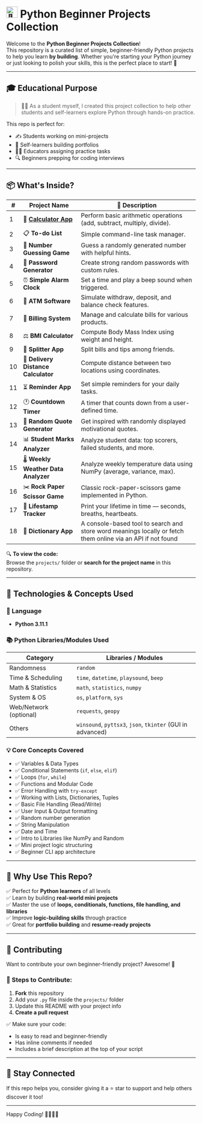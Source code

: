 <h1 style="margin-top: 15px;">
  <img src="https://upload.wikimedia.org/wikipedia/commons/c/c3/Python-logo-notext.svg" width="30" alt="🐍" style="margin-top: -6px;"> Python Beginner Projects Collection
</h1>

Welcome to the **Python Beginner Projects Collection**!  
This repository is a curated list of simple, beginner-friendly Python projects to help you learn **by building**. Whether you're starting your Python journey or just looking to polish your skills, this is the perfect place to start! 🚀

---

## 🎓 Educational Purpose

> 🧑‍🎓 As a student myself, I created this project collection to help other students and self-learners explore Python through hands-on practice.

This repo is perfect for:
- ✍️ Students working on mini-projects
- 🧠 Self-learners building portfolios
- 👨‍🏫 Educators assigning practice tasks
- 🔍 Beginners prepping for coding interviews

---

## 📦 What's Inside?

| #  | Project Name                    | 📝 Description |
|----|--------------------------------|----------------|
| 1  | 🧮 [**Calculator App**](projects/01-Calculator-App.py)             | Perform basic arithmetic operations (add, subtract, multiply, divide). |
| 2  | 📋 **To-do List**                 | Simple command-line task manager. |
| 3  | 🎯 **Number Guessing Game**       | Guess a randomly generated number with helpful hints. |
| 4  | 🔐 **Password Generator**         | Create strong random passwords with custom rules. |
| 5  | ⏰ **Simple Alarm Clock**         | Set a time and play a beep sound when triggered. |
| 6  | 🏧 **ATM Software**               | Simulate withdraw, deposit, and balance check features. |
| 7  | 🧾 **Billing System**             | Manage and calculate bills for various products. |
| 8  | ⚖️ **BMI Calculator**             | Compute Body Mass Index using weight and height. |
| 9  | 💸 **Splitter App**               | Split bills and tips among friends. |
| 10 | 🚚 **Delivery Distance Calculator** | Compute distance between two locations using coordinates. |
| 11 | ⏳ **Reminder App**               | Set simple reminders for your daily tasks. |
| 12 | 🕐 **Countdown Timer**            | A timer that counts down from a user-defined time. |
| 13 | 💬 **Random Quote Generator**     | Get inspired with randomly displayed motivational quotes. |
| 14 | 📊 **Student Marks Analyzer**     | Analyze student data: top scorers, failed students, and more. |
| 15 | 🌡️ **Weekly Weather Data Analyzer** | Analyze weekly temperature data using NumPy (average, variance, max). |
| 16 | ✂️ **Rock Paper Scissor Game**     | Classic rock-paper-scissors game implemented in Python. |
| 17 | 🧬 **Lifestamp Tracker**           | Print your lifetime in time — seconds, breaths, heartbeats. |
| 18 | 📕 **Dictionary App** | A console-based tool to search and store word meanings locally or fetch them online via an API if not found |


🔍 **To view the code:**  
Browse the `projects/` folder or **search for the project name** in this repository.

---

## 🔧 Technologies & Concepts Used

### 🐍 Language
- **Python 3.11.1**

### 📚 Python Libraries/Modules Used
| Category | Libraries / Modules |
|---------|---------------------|
| Randomness | `random` |
| Time & Scheduling | `time`, `datetime`, `playsound`, `beep` |
| Math & Statistics | `math`, `statistics`, `numpy` |
| System & OS | `os`, `platform`, `sys` |
| Web/Network (optional) | `requests`, `geopy` |
| Others | `winsound`, `pyttsx3`, `json`, `tkinter` (GUI in advanced) |

### 💡 Core Concepts Covered
- ✅ Variables & Data Types
- ✅ Conditional Statements (`if`, `else`, `elif`)
- ✅ Loops (`for`, `while`)
- ✅ Functions and Modular Code
- ✅ Error Handling with `try-except`
- ✅ Working with Lists, Dictionaries, Tuples
- ✅ Basic File Handling (Read/Write)
- ✅ User Input & Output formatting
- ✅ Random number generation
- ✅ String Manipulation
- ✅ Date and Time
- ✅ Intro to Libraries like NumPy and Random
- ✅ Mini project logic structuring
- ✅ Beginner CLI app architecture

---

## 🧠 Why Use This Repo?

✅ Perfect for **Python learners** of all levels  
✅ Learn by building **real-world mini projects**  
✅ Master the use of **loops, conditionals, functions, file handling, and libraries**  
✅ Improve **logic-building skills** through practice  
✅ Great for **portfolio building** and **resume-ready projects**

---

## 🤝 Contributing

Want to contribute your own beginner-friendly project? Awesome! 🎉

### 📌 Steps to Contribute:
1. **Fork** this repository  
2. Add your `.py` file inside the `projects/` folder  
3. Update this README with your project info  
4. **Create a pull request**

✅ Make sure your code:
- Is easy to read and beginner-friendly  
- Has inline comments if needed  
- Includes a brief description at the top of your script

---

## 🌟 Stay Connected

If this repo helps you, consider giving it a ⭐ star to support and help others discover it too!

---

Happy Coding! 👨‍💻👩‍💻

